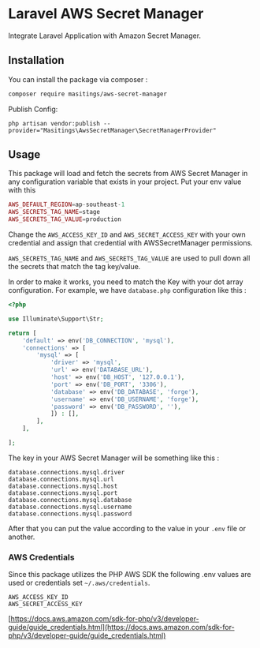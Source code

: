 # Laravel AWS Secret Manager
Integrate Laravel Application with Amazon Secret Manager. 

## Installation
You can install the package via composer : 
```bash
composer require masitings/aws-secret-manager
```
Publish Config:
```
php artisan vendor:publish --provider="Masitings\AwsSecretManager\SecretManagerProvider"
```

## Usage
This package will load and fetch the secrets from AWS Secret Manager in any configuration variable that exists in your project. Put your env value with this
```php
AWS_DEFAULT_REGION=ap-southeast-1
AWS_SECRETS_TAG_NAME=stage
AWS_SECRETS_TAG_VALUE=production
```
Change the `AWS_ACCESS_KEY_ID` and `AWS_SECRET_ACCESS_KEY` with your own credential and assign that credential with AWSSecretManager permissions. 

`AWS_SECRETS_TAG_NAME` and `AWS_SECRETS_TAG_VALUE` are used to pull down all the secrets that match the tag key/value.

In order to make it works, you need to match the Key with your dot array configuration. For example, we have `database.php` configuration like this :
```php
<?php

use Illuminate\Support\Str;

return [
    'default' => env('DB_CONNECTION', 'mysql'),
    'connections' => [
        'mysql' => [
            'driver' => 'mysql',
            'url' => env('DATABASE_URL'),
            'host' => env('DB_HOST', '127.0.0.1'),
            'port' => env('DB_PORT', '3306'),
            'database' => env('DB_DATABASE', 'forge'),
            'username' => env('DB_USERNAME', 'forge'),
            'password' => env('DB_PASSWORD', ''),
            ]) : [],
        ],
    ],

];
```
The key in your AWS Secret Manager will be something like this :
```
database.connections.mysql.driver
database.connections.mysql.url
database.connections.mysql.host
database.connections.mysql.port
database.connections.mysql.database
database.connections.mysql.username
database.connections.mysql.password
```
After that you can put the value according to the value in your `.env` file or another.

### AWS Credentials
Since this package utilizes the PHP AWS SDK the following .env values are used or credentials set `~/.aws/credentials`.
```
AWS_ACCESS_KEY_ID
AWS_SECRET_ACCESS_KEY
```
[https://docs.aws.amazon.com/sdk-for-php/v3/developer-guide/guide_credentials.html](https://docs.aws.amazon.com/sdk-for-php/v3/developer-guide/guide_credentials.html)


